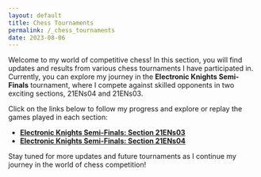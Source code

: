 ```yaml
---
layout: default
title: Chess Tournaments
permalink: /_chess_tournaments
date: 2023-08-06
---
```


Welcome to my world of competitive chess! In this section, you will find updates and results from various chess tournaments I have participated in. Currently, you can explore my journey in the **Electronic Knights Semi-Finals** tournament, where I compete against skilled opponents in two exciting sections, 21ENs04 and 21ENs03.

Click on the links below to follow my progress and explore or replay the games played in each section:

- [**Electronic Knights Semi-Finals: Section 21ENs03**](2023-08-06-game_21ENs03.md)
- [**Electronic Knights Semi-Finals: Section 21ENs04**](./_chess_tournaments/2023-08-06-game_21ENs04.md)

Stay tuned for more updates and future tournaments as I continue my journey in the world of chess competition!
